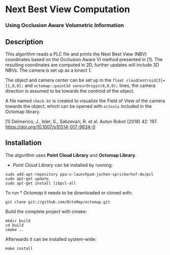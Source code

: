 # Next Best View Computation 
### Using Occlusion Aware Volumetric Information
## Description

This algorithm reads a PLC file and prints the Next Best View (NBV) coordinates based on the Occlusion Aware VI method presented in [1].
The resulting coordinates are computed in 2D, further updates will include 3D NBVs. The camera is set up as a kinect 1.

The object and camera center can be set up in the `float cloudCentroid[3]={1,0,0};` and `octomap::point3d sensorOrigin(0,0,0);` lines, the camera direction is assumed to be towards the centroid of the object.

A file named `check.bt` is created to visualize the Field of View of the camera towards the object, which can be opened with `octovis` included in the Octomap library.

[1] Delmerico, J., Isler, S., Sabzevari, R. et al. Auton Robot (2018) 42: 197. https://doi.org/10.1007/s10514-017-9634-0

## Installation 
The algorithm uses **Point Cloud Library** and **Octomap Library**.

* *Point Cloud Library* can be installed by running:
```
sudo add-apt-repository ppa:v-launchpad-jochen-sprickerhof-de/pcl
sudo apt-get update
sudo apt-get install libpcl-all
```

To run * *Octomap* it needs to be downloaded or cloned with:
```
git clone git://github.com/OctoMap/octomap.git
```
Build the complete project with cmake:
```
mkdir build
cd build
cmake ..
```
Afterwards it can be installed system-wide:
```
make install
```

